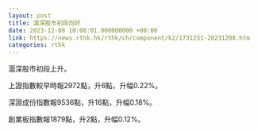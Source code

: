 ```yaml
---
layout: post
title: 滬深股市初段向好
date: 2023-12-08 10:08:01.000000000 +08:00
link: https://news.rthk.hk/rthk/ch/component/k2/1731251-20231208.htm
categories: rthk
---
```


滬深股市初段上升。

上證指數較早時報2972點，升6點，升幅0.22%。

深證成份指數報9536點，升16點，升幅0.18%。

創業板指數報1879點，升2點，升幅0.12%。
